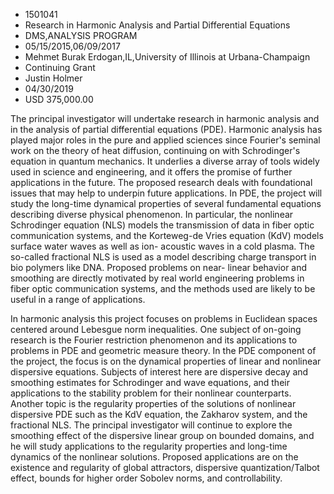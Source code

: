 
* 1501041
* Research in Harmonic Analysis and Partial Differential Equations
* DMS,ANALYSIS PROGRAM
* 05/15/2015,06/09/2017
* Mehmet Burak Erdogan,IL,University of Illinois at Urbana-Champaign
* Continuing Grant
* Justin Holmer
* 04/30/2019
* USD 375,000.00

The principal investigator will undertake research in harmonic analysis and in
the analysis of partial differential equations (PDE). Harmonic analysis has
played major roles in the pure and applied sciences since Fourier's seminal work
on the theory of heat diffusion, continuing on with Schrodinger's equation in
quantum mechanics. It underlies a diverse array of tools widely used in science
and engineering, and it offers the promise of further applications in the
future. The proposed research deals with foundational issues that may help to
underpin future applications. In PDE, the project will study the long-time
dynamical properties of several fundamental equations describing diverse
physical phenomenon. In particular, the nonlinear Schrodinger equation (NLS)
models the transmission of data in fiber optic communication systems, and the
Korteweg-de Vries equation (KdV) models surface water waves as well as ion-
acoustic waves in a cold plasma. The so-called fractional NLS is used as a model
describing charge transport in bio polymers like DNA. Proposed problems on near-
linear behavior and smoothing are directly motivated by real world engineering
problems in fiber optic communication systems, and the methods used are likely
to be useful in a range of applications.

In harmonic analysis this project focuses on problems in Euclidean spaces
centered around Lebesgue norm inequalities. One subject of on-going research is
the Fourier restriction phenomenon and its applications to problems in PDE and
geometric measure theory. In the PDE component of the project, the focus is on
the dynamical properties of linear and nonlinear dispersive equations. Subjects
of interest here are dispersive decay and smoothing estimates for Schrodinger
and wave equations, and their applications to the stability problem for their
nonlinear counterparts. Another topic is the regularity properties of the
solutions of nonlinear dispersive PDE such as the KdV equation, the Zakharov
system, and the fractional NLS. The principal investigator will continue to
explore the smoothing effect of the dispersive linear group on bounded domains,
and he will study applications to the regularity properties and long-time
dynamics of the nonlinear solutions. Proposed applications are on the existence
and regularity of global attractors, dispersive quantization/Talbot effect,
bounds for higher order Sobolev norms, and controllability.
